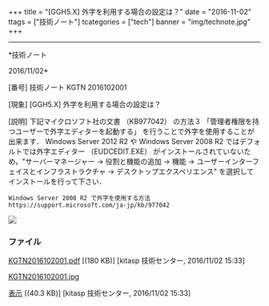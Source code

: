 ﻿+++
title = "[GGH5.X] 外字を利用する場合の設定は？"
date = "2016-11-02"
ttags = ["技術ノート"]
tcategories = ["tech"]
banner = "img/technote.jpg"
+++

-----------------------------------------------------------------------------------------------------------------------------

*技術ノート

2016/11/02*


[番号]
技術ノート KGTN 2016102001

[現象]
[GGH5.X] 外字を利用する場合の設定は？

[説明]
下記マイクロソフト社の文書 （KB977042） の方法３
「管理者権限を持つユーザーで外字エディターを起動する」
を行うことで外字を使用することが出来ます． Windows Server 2012 R2 や
Windows Server 2008 R2 ではデフォルトでは外字エディター （EUDCEDIT.EXE）
がインストールされていないため，"サーバーマネージャー → 役割と機能の追加
→ 機能 → ユーザーインターフェイスとインフラストラクチャ →
デスクトップエクスペリエンス" を選択してインストールを行って下さい．

    Windows Server 2008 R2 で外字を使用する方法
    https://support.microsoft.com/ja-jp/kb/977042

![](http://techreport.kitasp.net/attachments/download/3174/KGTN2016102001.jpg)


### ファイル

 
 


[KGTN2016102001.pdf](http://techreport.kitasp.net/attachments/download/3173/KGTN2016102001.pdf)
 [(180 KB)] [kitasp 技術センター, 2016/11/02
15:33]

[KGTN2016102001.jpg](http://techreport.kitasp.net/attachments/download/3174/KGTN2016102001.jpg)

[表示](http://techreport.kitasp.net/attachments/3174/KGTN2016102001.jpg "表示")
 [(40.3 KB)] [kitasp 技術センター, 2016/11/02
15:33]


 


 

